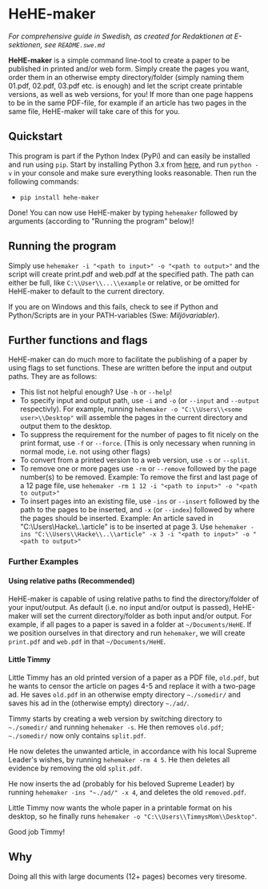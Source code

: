 # HeHE-maker

*For comprehensive guide in Swedish, as created for Redaktionen at E-sektionen, see `README.swe.md`*

**HeHE-maker** is a simple command line-tool to create a paper to be published in printed and/or web form. Simply create the pages you want, order them in an otherwise empty directory/folder (simply naming them 01.pdf, 02.pdf, 03.pdf etc. is enough) and let the script create printable versions, as well as web versions, for you! If more than one page happens to be in the same PDF-file, for example if an article has two pages in the same file, HeHE-maker will take care of this for you.

## Quickstart

This program is part if the Python Index (PyPi) and can easily be installed and run using `pip`. Start by installing Python 3.x from [here](https://www.python.org/downloads/), and run `python -v` in your console and make sure everything looks reasonable. Then run the following commands:

* `pip install hehe-maker`

Done! You can now use HeHE-maker by typing `hehemaker` followed by arguments (according to "Running the program" below)!

## Running the program

Simply use `hehemaker -i "<path to input>" -o "<path to output>"` and the script will create print.pdf and web.pdf at the specified path. The path can either be full, like `C:\\User\\...\\example` or relative, or be omitted for HeHE-maker to default to the current directory.

If you are on Windows and this fails, check to see if Python and Python/Scripts are in your PATH-variables (Swe: *Miljövariabler*).

## Further functions and flags

HeHE-maker can do much more to facilitate the publishing of a paper by using flags to set functions. These are written before the input and output paths. They are as follows:

* This list not helpful enough? Use `-h` or `--help`!
* To specify input and output path, use `-i` and `-o` (or `--input` and `--output` respectivly). For example, running `hehemaker -o "C:\\Users\\<some user>\\Desktop"` will assemble the pages in the current directory and output them to the desktop.
* To suppress the requirement for the number of pages to fit nicely on the print format, use `-f` or `--force`. (This is only necessary when running in normal mode, i.e. not using other flags)
* To convert from a printed version to a web version, use `-s` or `--split`.
* To remove one or more pages use `-rm` or `--remove` followed by the page number(s) to be removed. Example: To remove the first and last page of a 12 page file, use `hehemaker -rm 1 12 -i "<path to input>" -o "<path to output>"`
* To insert pages into an existing file, use `-ins` or `--insert` followed by the path to the pages to be inserted, and `-x` (or `--index`) followed by where the pages should be inserted. Example: An article saved in "C:\\Users\\Hacke\\..\\article" is to be inserted at page 3. Use `hehemaker -ins "C:\\Users\\Hacke\\..\\article" -x 3 -i "<path to input>" -o "<path to output>"`

### Further Examples

#### Using relative paths (Recommended)

HeHE-maker is capable of using relative paths to find the directory/folder of your input/output. As default (i.e. no input and/or output is passed), HeHE-maker will set the current directory/folder as both input and/or output. For example, if all pages to a paper is saved in a folder at `~/Documents/HeHE`. If we position ourselves in that directory and run `hehemaker`, we will create `print.pdf` and `web.pdf` in that `~/Documents/HeHE`.

#### Little Timmy

Little Timmy has an old printed version of a paper as a PDF file, `old.pdf`, but he wants to censor the article on pages 4-5 and replace it with a two-page ad. He saves `old.pdf` in an otherwise empty directory `~./somedir/` and saves his ad in the (otherwise empty) directory `~./ad/`.

Timmy starts by creating a web version by switching directory to `~./somedir/` and running `hehemaker -s`. He then removes `old.pdf`; `~./somedir/` now only contains `split.pdf`.

He now deletes the unwanted article, in accordance with his local Supreme Leader's wishes, by running `hehemaker -rm 4 5`. He then deletes all evidence by removing the old `split.pdf`.

He now inserts the ad (probably for his beloved Supreme Leader) by running `hehemaker -ins "~./ad/" -x 4`, and deletes the old `removed.pdf`.

Little Timmy now wants the whole paper in a printable format on his desktop, so he finally runs `hehemaker -o "C:\\Users\\TimmysMom\\Desktop"`.

Good job Timmy!

## Why

Doing all this with large documents (12+ pages) becomes very tiresome.
